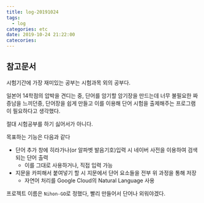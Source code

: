 ```yaml
---
title: log-20191024
tags:
  - log
categories: etc
date: 2019-10-24 21:22:00
catecories:
---
```


## 참고문서

시험기간에 가장 재미있는 공부는 시험과목 외의 공부다.

일본어 14학점의 압박을 견디는 중, 단어를 암기할 암기장을 만드는데 너무 불필요한 짜증남을 느끼던중, 단어장을 쉽게 만들고 이를 이용해 단어 시험을 출제해주는 프로그램이 필요하다고 생각했다.

절대 시험공부를 하기 싫어서가 아니다.

목표하는 기능은 다음과 같다
- 단어 추가 창에 히라가나(or 알파벳 발음기호)입력 시 네이버 사전을 이용하여 검색되는 단어 출력
  - 이를 그대로 사용하거나, 직접 입력 가능
- 지문을 카피해서 붙여넣기 할 시 지문에서 단어 요소들을 전부 위 과정을 통해 저장
  - 자연어 처리를 Google Cloud의 Natural Language 사용

프로젝트 이름은 `Nihon-GO`로 정했다, 빨리 만들어서 단어나 외워야겠다.
